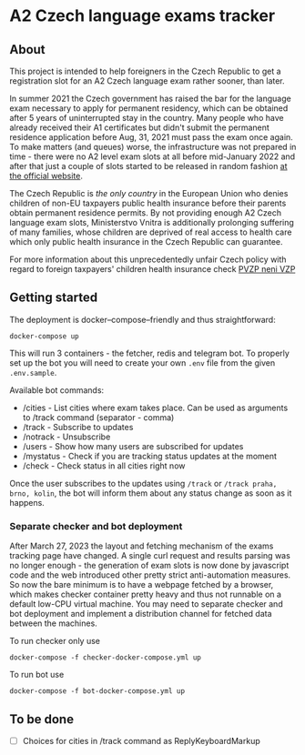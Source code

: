# A2 Czech language exams tracker

## About
This project is intended to help foreigners in the Czech Republic to get a registration slot for an A2 Czech language exam
rather sooner, than later.

In summer 2021 the Czech government has raised the bar for the language exam necessary to apply for permanent residency,
which can be obtained after 5 years of uninterrupted stay in the country.
Many people who have already received their A1 certificates but didn't submit the permanent residence application before
Aug, 31, 2021 must pass the exam once again. To make matters (and queues) worse, the infrastructure was not prepared
in time - there were no A2 level exam slots at all before mid-January 2022 and after that just a couple of slots started
to be released in random fashion [at the official website](https://cestina-pro-cizince.cz/trvaly-pobyt/a2/online-prihlaska/).

The Czech Republic is *the only country* in the European Union who denies children of non-EU taxpayers public health
insurance before their parents obtain permanent residence permits. By not providing enough A2 Czech language exam slots,
Ministerstvo Vnitra is additionally prolonging suffering of many families, whose children are deprived of real access
to health care which only public health insurance in the Czech Republic can guarantee.

For more information about this unprecedentedly unfair Czech policy with regard to foreign taxpayers' children health insurance check
[PVZP neni VZP](http://pvzpnenivzp.cz)

## Getting started

The deployment is docker–compose–friendly and thus straightforward:

`docker-compose up`

This will run 3 containers - the fetcher, redis and telegram bot. To properly set up the bot you will need to create
your own `.env` file from the given `.env.sample`.

Available bot commands:
- /cities - List cities where exam takes place. Can be used as arguments to /track command (separator - comma)
- /track - Subscribe to updates
- /notrack - Unsubscribe
- /users - Show how many users are subscribed for updates
- /mystatus - Check if you are tracking status updates at the moment
- /check - Check status in all cities right now

Once the user subscribes to the updates using `/track` or `/track praha, brno, kolin`, the bot will inform them about
any status change as soon as it happens.


### Separate checker and bot deployment

After March 27, 2023 the layout and fetching mechanism of the exams tracking page have changed. A single curl request and results parsing was no longer enough - the generation of exam slots is now done by javascript code and the web introduced other pretty strict anti-automation measures.
So now the bare minimum is to have a webpage fetched by a browser, which makes checker container pretty heavy and thus not runnable on a default low-CPU virtual machine. You may need to separate checker and bot deployment and implement a distribution channel for fetched data between the machines.

To run checker only use

`docker-compose -f checker-docker-compose.yml up`

To run bot use

`docker-compose -f bot-docker-compose.yml up`

## To be done

- [ ] Choices for cities in /track command as ReplyKeyboardMarkup
